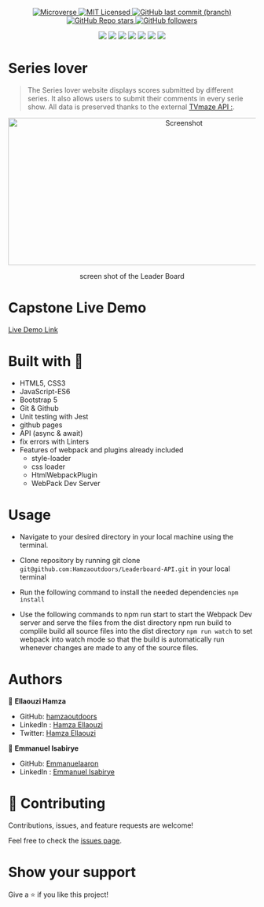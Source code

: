 <p align="center">
  <a href="https://www.microverse.org/">
    <img alt="Microverse" src="https://img.shields.io/badge/-Microverse-blueviolet?style=flat-square">
  </a>
  <a href="https://github.com/Hamzaoutdoors/to-do-list/blob/development/LICENSE">
    <img alt="MIT Licensed" src="https://img.shields.io/github/license/Hamzaoutdoors/to-do-list?style=flat-square">
  </a>
  <a href="https://github.com/Hamzaoutdoors/js_capstone">
    <img alt="GitHub last commit (branch)" src="https://img.shields.io/github/last-commit/Hamzaoutdoors/js_capstone/dev?color=blue&style=flat-square">
  </a>
  <a href="https://github.com/Hamzaoutdoors/js_capstone">
    <img alt="GitHub Repo stars" src="https://img.shields.io/github/stars/Hamzaoutdoors/js_capstone?color=green&label=%E2%98%85%20stars%20&style=flat-square">
  </a>
  <a href="https://github.com/Hamzaoutdoors">
    <img alt="GitHub followers" src="https://img.shields.io/github/followers/Hamzaoutdoors?color=yellow&logo=github&style=flat-square">
  </a>
</p>

<div align="center">
 <img src="https://img.shields.io/badge/javascript-%23323330.svg?style=for-the-badge&logo=javascript&logoColor=%23F7DF1E"/> <img src="https://img.shields.io/badge/html5-%23E34F26.svg?style=for-the-badge&logo=html5&logoColor=white"/> <img src="https://img.shields.io/badge/css3-%231572B6.svg?style=for-the-badge&logo=css3&logoColor=white"/> <img src="https://img.shields.io/badge/bootstrap-%23563D7C.svg?style=for-the-badge&logo=bootstrap&logoColor=white"/> <img src="https://img.shields.io/badge/git-%23F05033.svg?style=for-the-badge&logo=git&logoColor=white"/> <img src="https://img.shields.io/badge/webpack-%238DD6F9.svg?style=for-the-badge&logo=webpack&logoColor=black"/> <img src="https://img.shields.io/badge/-jest-%23C21325?style=for-the-badge&logo=jest&logoColor=white"/></div>

# Series lover

> The Series lover website displays scores submitted by different series. It also allows users to submit their comments in every serie show. All data is preserved thanks to the external [TVmaze API :](https://www.tvmaze.com/api).
 
 <p align="center">
    <img alt="Screenshot" src="##############"width="700" height="300">
    <p align="center">screen shot of the Leader Board</p>
</p>

# Capstone Live Demo
[Live Demo Link]()

# Built with 🔨
- HTML5, CSS3
- JavaScript-ES6
- Bootstrap 5
- Git & Github
- Unit testing with Jest
- github pages
- API (async & await)
- fix errors with Linters
- Features of webpack and plugins already included
  - style-loader
  - css loader
  - HtmlWebpackPlugin
  - WebPack Dev Server

# Usage

- Navigate to your desired directory in your local machine using the terminal.

- Clone repository by running git clone ```git@github.com:Hamzaoutdoors/Leaderboard-API.git``` in your local terminal

- Run the following command to install the needed dependencies
```npm install```

- Use the following commands to npm run start to start the Webpack Dev server and serve the files from the dist directory npm run build to complile build all source files into the dist directory ```npm run watch``` to set webpack into watch mode so that the build is automatically run whenever changes are made to any of the source files.

# Authors

👤 **Ellaouzi Hamza**

- GitHub: [hamzaoutdoors](https://github.com/Hamzaoutdoors)
- LinkedIn : [Hamza Ellaouzi](https://www.linkedin.com/in/hamza-ellaouzi-137a45b8/)
- Twitter: [Hamza Ellaouzi](https://twitter.com/EllaouziHamza)

👤 **Emmanuel Isabirye**

- GitHub: [Emmanuelaaron](https://github.com/Emmanuelaaron)
- LinkedIn : [Emmanuel Isabirye](https://www.linkedin.com/in/fullstackwebdev-emma/) 

# 🤝 Contributing

Contributions, issues, and feature requests are welcome!

Feel free to check the [issues page](https://github.com/Hamzaoutdoors/js_capstone/issues).

# Show your support

Give a ⭐️ if you like this project!
